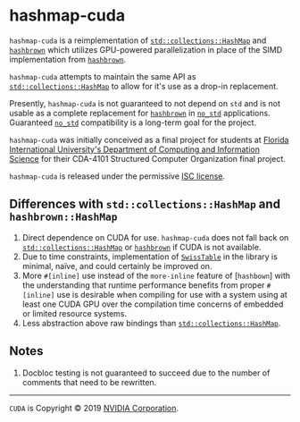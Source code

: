 # hashmap-cuda
`hashmap-cuda` is a reimplementation of [`std::collections::HashMap`]
and [`hashbrown`] which utilizes GPU-powered
parallelization in place of the SIMD implementation from [`hashbrown`].

`hashmap-cuda` attempts to maintain the same API as
[`std::collections::HashMap`] to allow for it's use as a drop-in
replacement.

Presently, `hashmap-cuda` is not guaranteed to not depend on `std` and is not usable as a
complete replacement for [`hashbrown`] in [`no_std`] applications.
Guaranteed [`no_std`] compatibility is a long-term goal for the project.

`hashmap-cuda` was initially conceived as a final project for students
at [Florida International University's Department of Computing and
Information Science](https://www.cis.fiu.edu/) for their CDA-4101
Structured Computer Organization final project.

`hashmap-cuda` is released under the permissive [ISC license](./LICENSE).

## Differences with `std::collections::HashMap` and `hashbrown::HashMap`
  1. Direct dependence on CUDA for use. `hashmap-cuda` does not fall back on [`std::collections::HashMap`] or [`hashbrown`] if CUDA is not available.
  2. Due to time constraints, implementation of [`SwissTable`] in the library is minimal, naïve, and could certainly be improved on.
  3. More `#[inline]` use instead of the `more-inline` feature of [`hashbown`] with the understanding that runtime performance benefits from proper `#[inline]` use is desirable when compiling for use with a system using at least one CUDA GPU over the compilation time concerns of embedded or limited resource systems.
  4. Less abstraction above raw bindings than [`std::collections::HashMap`].

## Notes
  1. Docbloc testing is not guaranteed to succeed due to the number of comments that need to be rewritten.

---
`CUDA` is Copyright © 2019 [NVIDIA Corporation](https://developer.nvidia.com/).

[`std::collections::HashMap`]: https://doc.rust-lang.org/src/std/collections/hash/map.rs.html
[`hashbrown`]: https://docs.rs/hashbrown
[`no_std`]: https://doc.rust-lang.org/1.7.0/book/no-stdlib.html
[`SwissTable`]: https://abseil.io/blog/20180927-swisstables
